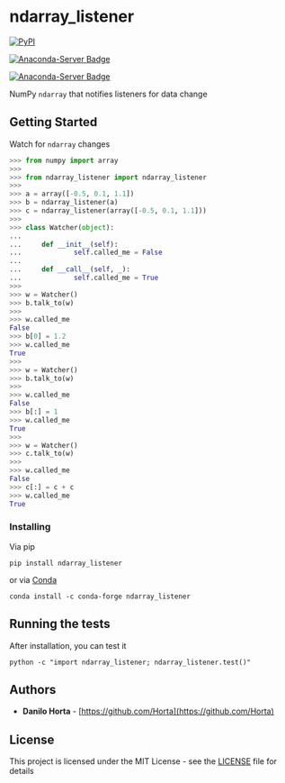 # ndarray_listener

[![PyPI](https://img.shields.io/pypi/v/ndarray_listener.svg)](https://pypi.python.org/pypi/ndarray-listener/)

[![Anaconda-Server Badge](https://anaconda.org/conda-forge/ndarray_listener/badges/version.svg)](https://anaconda.org/conda-forge/ndarray_listener)

[![Anaconda-Server Badge](https://anaconda.org/conda-forge/ndarray_listener/badges/installer/conda.svg)](https://conda.anaconda.org/conda-forge)



NumPy ``ndarray`` that notifies listeners for data change

## Getting Started

Watch for ``ndarray`` changes

```python
>>> from numpy import array
>>>
>>> from ndarray_listener import ndarray_listener
>>>
>>> a = array([-0.5, 0.1, 1.1])
>>> b = ndarray_listener(a)
>>> c = ndarray_listener(array([-0.5, 0.1, 1.1]))
>>>
>>> class Watcher(object):
...
...     def __init__(self):
...             self.called_me = False
...
...     def __call__(self, _):
...             self.called_me = True
>>>
>>> w = Watcher()
>>> b.talk_to(w)
>>>
>>> w.called_me
False
>>> b[0] = 1.2
>>> w.called_me
True
>>>
>>> w = Watcher()
>>> b.talk_to(w)
>>>
>>> w.called_me
False
>>> b[:] = 1
>>> w.called_me
True
>>>
>>> w = Watcher()
>>> c.talk_to(w)
>>>
>>> w.called_me
False
>>> c[:] = c + c
>>> w.called_me
True
```

### Installing

Via pip
```
pip install ndarray_listener
```

or via [Conda](http://conda.pydata.org/docs/index.html)
```
conda install -c conda-forge ndarray_listener
```

## Running the tests

After installation, you can test it
```
python -c "import ndarray_listener; ndarray_listener.test()"
```

## Authors

* **Danilo Horta** - [https://github.com/Horta](https://github.com/Horta)

## License

This project is licensed under the MIT License - see the
[LICENSE](LICENSE) file for details
